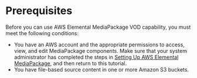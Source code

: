 # Prerequisites<a name="gs-prereq"></a>

Before you can use AWS Elemental MediaPackage VOD capability, you must meet the following conditions:
+ You have an AWS account and the appropriate permissions to access, view, and edit MediaPackage components\. Make sure that your system administrator has completed the steps in [Setting Up AWS Elemental MediaPackage](setting-up.md), and then return to this tutorial\.
+ You have file\-based source content in one or more Amazon S3 buckets\. 